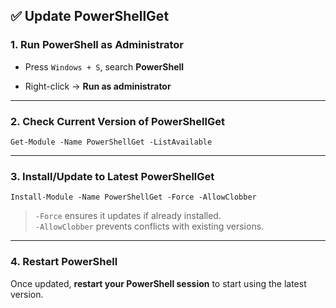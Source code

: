 ## ✅ Update PowerShellGet

### 1. **Run PowerShell as Administrator**

-   Press `Windows + S`, search **PowerShell**
    
-   Right-click → **Run as administrator**
    

----------

### 2. **Check Current Version of PowerShellGet**

    Get-Module -Name PowerShellGet -ListAvailable 

----------

### 3. **Install/Update to Latest PowerShellGet**

    Install-Module -Name PowerShellGet -Force -AllowClobber 

> `-Force` ensures it updates if already installed.  
> `-AllowClobber` prevents conflicts with existing versions.

----------

### 4. **Restart PowerShell**

Once updated, **restart your PowerShell session** to start using the latest version.
